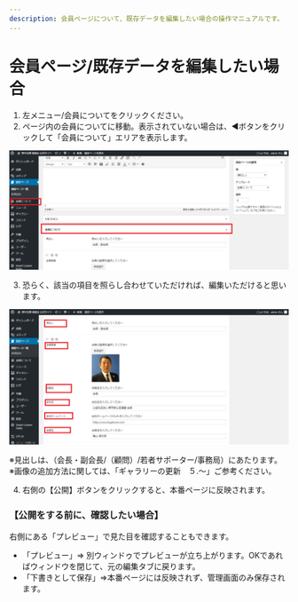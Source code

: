 ```yaml
---
description: 会員ページについて、既存データを編集したい場合の操作マニュアルです。
---
```


# 会員ページ/既存データを編集したい場合

1.  左メニュー/会員についてをクリックください。
2. ページ内の会員についてに移動。表示されていない場合は、◀ボタンをクリックして「会員について」エリアを表示します。

![](.gitbook/assets/fireshot-capture-77-pjiwo-saito-httphokut-osakuranejpwpwp-adminpostphp%20%281%29.png)

3. 恐らく、該当の項目を照らし合わせていただければ、編集いただけると思います。

![](.gitbook/assets/fireshot-capture-74-pjiwo-saito-httphokut-osakuranejpwpwp-adminpostphp.png)

※見出しは、（会長・副会長/（顧問）/若者サポーター/事務局）にあたります。  
※画像の追加方法に関しては、「ギャラリーの更新　５.～」ご参考ください。

4. 右側の【公開】ボタンをクリックすると、本番ページに反映されます。

### 【公開をする前に、確認したい場合】

右側にある「プレビュー」で見た目を確認することもできます。

* 「プレビュー」⇒ 別ウィンドゥでプレビューが立ち上がります。OKであればウィンドウを閉じて、元の編集タブに戻ります。
* 「下書きとして保存」⇒本番ページには反映されず、管理画面のみ保存されます。

